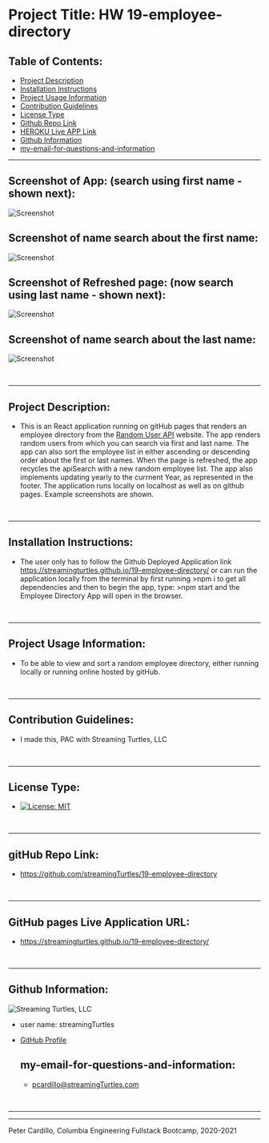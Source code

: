 # Project Title: HW 19-employee-directory
    
  ## Table of Contents:
  - [Project Description](#project-description)
  - [Installation Instructions](#installation-instructions)
  - [Project Usage Information](#project-usage-information)
  - [Contribution Guidelines](#contribution-guidelines)
  - [License Type](#license-type)
  - [Github Repo Link](#github-repo-link)
  - [HEROKU Live APP Link](https://streamingturtles.github.io/19-employee-directory/)
  - [Github Information](#github-information)
  - [my-email-for-questions-and-information](#my-email-for-questions-and-information)



  - - -
 
  ## Screenshot of App: (search using first name - shown next):
  ![Screenshot](./public/employee-directory-pic-1.png)
   
  ## Screenshot of name search about the first name:
  ![Screenshot](./public/employee-directory-pic-2.png)
  
  ## Screenshot of Refreshed page: (now search using last name - shown next):
  ![Screenshot](./public/employee-directory-pic-3.png)
   
  ## Screenshot of name search about the last name:
  ![Screenshot](./public/employee-directory-pic-4.png)

 


  &nbsp;
  - - -
  ## Project Description:
  - This is an React application running on gitHub pages that renders an employee directory from the [Random User API](https://randomuser.me/) website. The app renders random users from which you can search via first and last name.  The app can also sort the employee list in either ascending or descending order about the first or last names.  When the page is refreshed, the app recycles the apiSearch with a new random employee list.  The app also implements updating yearly to the currnent Year, as represented in the footer.  The application runs locally on localhost as well as on github pages. Example screenshots are shown.

  &nbsp;
  - - -
  ## Installation Instructions:
  - The user only has to follow the Github Deployed Application link https://streamingturtles.github.io/19-employee-directory/  or can run the application locally from the terminal by first running >npm i to get all dependencies and then to begin the app, type:  >npm start  and the Employee Directory App will open in the browser.  

  &nbsp;
  - - -
  ## Project Usage Information:
  - To be able to view and sort a random employee directory, either running locally or running online hosted by gitHub.

  &nbsp;
  - - -
  ## Contribution Guidelines:
  - I made this, PAC with Streaming Turtles, LLC


  &nbsp;
  - - -
  ## License Type:
  - [![License: MIT](https://img.shields.io/badge/License-MIT-yellow.svg)](https://opensource.org/licenses/MIT)

  &nbsp;
  - - -
  ## gitHub Repo Link:
  - https://github.com/streamingTurtles/19-employee-directory

  &nbsp;
  - - -
  ## GitHub pages Live Application URL:
  - https://streamingturtles.github.io/19-employee-directory/

  &nbsp;
  - - -
  ## Github Information:

  ![Streaming Turtles, LLC](https://avatars2.githubusercontent.com/u/1152009?v=4)
- user name: streamingTurtles
- [GitHub Profile](https://github.com/streamingTurtles)

  ## my-email-for-questions-and-information:
  - pcardillo@streamingTurtles.com  

  &nbsp;
- - -
- - -
Peter Cardillo, Columbia Engineering Fullstack Bootcamp, 2020-2021  

